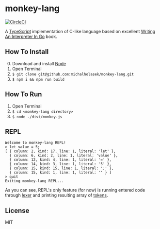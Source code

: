 # monkey-lang

[![CircleCI](https://circleci.com/gh/michalholasek/monkey-lang.svg?style=svg)](https://circleci.com/gh/michalholasek/monkey-lang)

A [TypeScript](http://www.typescriptlang.org/) implementation of C-like language based on
excellent [Writing An Interpreter In Go](https://interpreterbook.com/) book.

## How To Install
0. Download and install [Node](https://nodejs.org/en/download/)
1. Open Terminal
2. `$ git clone git@github.com:michalholasek/monkey-lang.git`
3. `$ npm i && npm run build`

## How To Run
1. Open Terminal
2. `$ cd <monkey-lang directory>`
2. `$ node ./dist/monkey.js`

## REPL
```
Welcome to monkey-lang REPL!
> let value = 5;
[ { column: 2, kind: 17, line: 1, literal: 'let' },
  { column: 6, kind: 2, line: 1, literal: 'value' },
  { column: 12, kind: 4, line: 1, literal: '=' },
  { column: 14, kind: 3, line: 1, literal: '5' },
  { column: 15, kind: 15, line: 1, literal: ';' },
  { column: 15, kind: 1, line: 1, literal: '' } ]
> quit
Exiting monkey-lang REPL...
```

As you can see, REPL's only feature (for now) is running entered code through
[lexer](https://github.com/michalholasek/monkey-lang/blob/master/src/lexer/index.ts)
and printing resulting array of [tokens](https://github.com/michalholasek/monkey-lang/blob/master/src/types/token.ts).

## License
MIT
